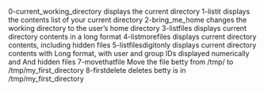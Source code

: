 0-current_working_directory displays the current directory
1-listit displays  the contents list of your current directory
2-bring_me_home  changes the working directory to the user’s home directory
3-listfiles displays current directory contents in a long format
4-listmorefiles displays current directory contents, including hidden files
5-listfilesdigitonly displays current directory contents with Long format, with user and group IDs displayed numerically and And hidden files
7-movethatfile Move the file betty from /tmp/ to /tmp/my_first_directory
8-firstdelete deletes  betty is in /tmp/my_first_directory
